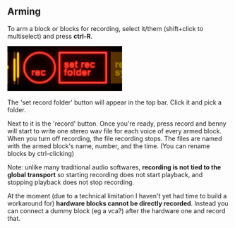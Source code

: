 ## Arming

To arm a block or blocks for recording, select it/them (shift+click to multiselect) and press **ctrl-R**.

![record buttons](assets/screenshots/recording.png)

The 'set record folder' button will appear in the top bar. Click it and pick a folder.

Next to it is the 'record' button. Once you're ready, press record and benny will start to write one stereo wav file for each voice of every armed block. When you turn off recording, the file recording stops. The files are named with the armed block's name, number, and the time. (You can rename blocks by ctrl-clicking)

Note: unlike many traditional audio softwares, **recording is not tied to the global transport** so starting recording does not start playback, and stopping playback does not stop recording.

At the moment (due to a technical limitation I haven't yet had time to build a workaround for) **hardware blocks cannot be directly recorded**. Instead you can connect a dummy block (eg a vca?) after the hardware one and record that.